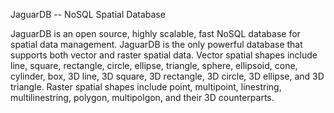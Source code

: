 
JaguarDB -- NoSQL Spatial Database 

JaguarDB is an open source, highly scalable, fast NoSQL database for spatial data management.
JaguarDB is the only powerful database that supports both vector and raster spatial data.
Vector spatial shapes include line, square, rectangle, circle, ellipse, triangle, sphere, ellipsoid, cone,
cylinder, box, 3D line, 3D square, 3D rectangle, 3D circle, 3D ellipse, and 3D triangle.
Raster spatial shapes include point, multipoint, linestring, multilinestring, polygon, multipolgon, 
and their 3D counterparts. 

